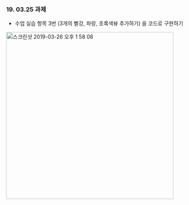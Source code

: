 <h3> 19. 03.25 과제 </h3>

- 수업 실습 항목 3번 (3개의 빨강, 파랑, 초록색뷰 추가하기) 을 코드로 구현하기

<img width="450" alt="스크린샷 2019-03-26 오후 1 58 08" src="https://user-images.githubusercontent.com/29372705/54972516-4242a800-4fcf-11e9-9dfc-dd3e5ec80b51.png">
